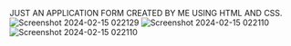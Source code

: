 JUST AN APPLICATION FORM CREATED BY ME USING HTML AND CSS.
![Screenshot 2024-02-15 022129](https://github.com/Shravan9393/Survey-Form-Sample/assets/130574591/c3996d7f-3458-45ea-b9f1-6dcf983ef99a)
![Screenshot 2024-02-15 022110](https://github.com/Shravan9393/Survey-Form-Sample/assets/130574591/312f9612-2c63-4280-99c2-ea5da01fc8b1)
![Screenshot 2024-02-15 022110](https://github.com/Shravan9393/Survey-Form-Sample/assets/130574591/c95d9318-2e7a-45fd-9a05-8655f5138b37)

